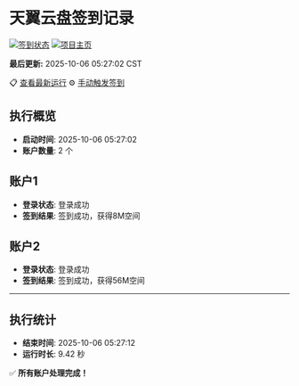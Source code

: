 # 天翼云盘签到记录

[![签到状态](https://github.com/xdrive5/cloud9/actions/workflows/main.yml/badge.svg)](https://github.com/xdrive5/cloud9/actions/workflows/main.yml) [![项目主页](https://img.shields.io/badge/GitHub-项目主页-blue?logo=github)](https://github.com/xdrive5/cloud9)

**最后更新:** 2025-10-06 05:27:02 CST

📋 [查看最新运行](https://github.com/xdrive5/cloud9/actions/runs/18264574858) ⚙️ [手动触发签到](https://github.com/xdrive5/cloud9/actions/workflows/main.yml)

## 执行概览
- **启动时间**: 2025-10-06 05:27:02
- **账户数量**: 2 个

## 账户1
- **登录状态**: 登录成功
- **签到结果**: 签到成功，获得8M空间

## 账户2
- **登录状态**: 登录成功
- **签到结果**: 签到成功，获得56M空间

---
## 执行统计
- **结束时间**: 2025-10-06 05:27:12
- **运行时长**: 9.42 秒

✅ **所有账户处理完成！**
